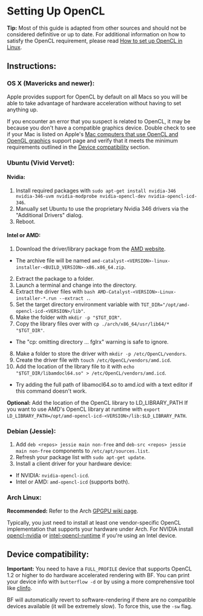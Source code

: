 # Setting Up OpenCL
**Tip:** Most of this guide is adapted from other sources and should not be considered definitive or up to date. For additional information on how to satisfy the OpenCL requirement, please read [How to set up OpenCL in Linux](http://wiki.tiker.net/OpenCLHowTo).

## Instructions:
### OS X (Mavericks and newer):
Apple provides support for OpenCL by default on all Macs so you will be able to take advantage of hardware acceleration without having to set anything up.

If you encounter an error that you suspect is related to OpenCL, it may be because you don't have a compatible graphics device. Double check to see if your Mac is listed on Apple's [Mac computers that use OpenCL and OpenGL graphics](https://support.apple.com/en-us/HT202823) support page and verify that it meets the minimum requirements outlined in the [Device compatibility](#device-compatibility) section.

### Ubuntu (Vivid Vervet):
#### Nvidia:
1. Install required packages with `sudo apt-get install nvidia-346 nvidia-346-uvm nvidia-modprobe nvidia-opencl-dev nvidia-opencl-icd-346`.
2. Manually  set Ubuntu to use the proprietary Nvidia 346 drivers via the "Additional Drivers" dialog.
3. Reboot.

#### Intel or AMD:
1. Download the driver/library package from the [AMD website](http://support.amd.com/en-us/download/desktop?os=Linux+x86).
 * The archive file will be named `amd-catalyst-<VERSION>-linux-installer-<BUILD_VERSION>-x86.x86_64.zip`.
2. Extract the package to a folder.
3. Launch a terminal and change into the directory.
4. Extract the driver files with `bash AMD-Catalyst-<VERSION>-Linux-installer-*.run --extract .`.
5. Set the target directory environment variable with `TGT_DIR="/opt/amd-opencl-icd-<VERSION>/lib"`.
6. Make the folder with `mkdir -p "$TGT_DIR"`.
7. Copy the library files over with `cp ./arch/x86_64/usr/lib64/* "$TGT_DIR"`.
 * The "cp: omitting directory ... fglrx" warning is safe to ignore.
8. Make a folder to store the driver with `mkdir -p /etc/OpenCL/vendors`.
9. Create the driver file with `touch /etc/OpenCL/vendors/amd.icd`.
10. Add the location of the library file to it with `echo "$TGT_DIR/libamdocl64.so" > /etc/OpenCL/vendors/amd.icd`.
 * Try adding the full path of libamocl64.so to amd.icd with a text editor if this command doesn't work.

**Optional:** Add the location of the OpenCL library to LD_LIBRARY_PATH If you want to use AMD's OpenCL library at runtime with `export LD_LIBRARY_PATH=/opt/amd-opencl-icd-<VERSION>/lib:$LD_LIBRARY_PATH`.

### Debian (Jessie):
1. Add `deb <repos> jessie main non-free` and `deb-src <repos> jessie main non-free` components to `/etc/apt/sources.list`.
2. Refresh your package list with `sudo apt-get update`.
3. Install a client driver for your hardware device:
 * If NVIDIA: `nvidia-opencl-icd`.
 * Intel or AMD: `amd-opencl-icd` (supports both).

### Arch Linux:
**Recommended:** Refer to the Arch [GPGPU wiki page](https://wiki.archlinux.org/index.php/GPGPU).

Typically, you just need to install at least one vendor-specific OpenCL implementation that supports your hardware under Arch. For NVIDIA install [opencl-nvidia](https://www.archlinux.org/packages/extra/x86_64/opencl-nvidia/) or [intel-opencl-runtime](https://aur.archlinux.org/packages/intel-opencl-runtime/) if you're using an Intel device.

## Device compatibility:
**Important:** You need to have a `FULL_PROFILE` device that supports OpenCL 1.2 or higher to do hardware accelerated rendering with BF. You can print your device info with `butterflow -d` or by using a more comprehensive tool like [clinfo](https://github.com/Oblomov/clinfo).

BF will automatically revert to software-rendering if there are no compatible devices available (it will be extremely slow). To force this, use the `-sw` flag.
